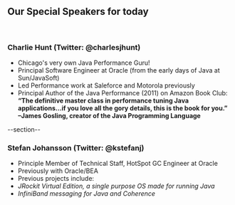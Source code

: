 ## Our Special Speakers for today

<br/>

### Charlie Hunt (Twitter: @charlesjhunt)
- Chicago's very own Java Performance Guru!
- Principal Software Engineer at Oracle (from the early days of Java at Sun/JavaSoft)
- Led Performance work at Saleforce and Motorola previously
- Principal Author of the Java Performance (2011) on Amazon Book Club: 
**“The definitive master class in performance tuning Java applications…if you love all the gory details, this is the book for you.”
  –James Gosling, creator of the Java Programming Language**

--section--

### Stefan Johansson (Twitter: @kstefanj)
- Principle Member of Technical Staff, HotSpot GC Engineer at Oracle
- Previously with Oracle/BEA
- Previous projects include:
- _JRockit Virtual Edition, a single purpose OS made for running Java_
- _InfiniBand messaging for Java and Coherence_


